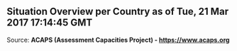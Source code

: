 ## Situation Overview per Country as of Tue, 21 Mar 2017 17:14:45 GMT

Source: **ACAPS (Assessment Capacities Project) - https://www.acaps.org**
